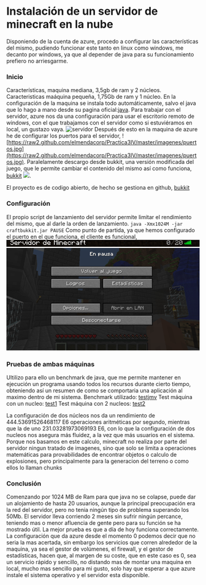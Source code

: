 # Instalación de un servidor de minecraft en la nube
Disponiendo de la cuenta de azure, procedo a configurar las características del mismo, pudiendo funcionar este tanto en linux como windows, me decanto por windows, ya que al depender de java para su funcionamiento prefiero no arriesgarme.
### Inicio
Características, maquina mediana, 3,5gb de ram y 2 núcleos.
Caracteristicas maáquina pequeña, 1,75Gb de ram y 1 núcleo.
En la configuración de la maquina se instala todo automáticamente, salvo el java que lo hago a mano desde su pagina oficial:[java](http://javadl.sun.com/webapps/download/AutoDL?BundleId=81821).
Para trabajar con el servidor, azure nos da una configuración para usar el escritorio remoto de windows, con el que trabajamos con el servidor como si estuviéramos en local, un gustazo vaya.
![servidor](http://raw2.github.com/elmendacorp/Practica3IV/master/imagenes/conectar.jpg)
Después de esto en la maquina de azure he de configurar los puertos para el servidor,
![https://raw2.github.com/elmendacorp/Practica3IV/master/imagenes/puertos.jpg](https://raw2.github.com/elmendacorp/Practica3IV/master/imagenes/puertos.jpg). Paralelamente descargo desde bukkit, una versión modificada del juego, que le permite cambiar el contenido del mismo así como funciona, [bukkit](http://wiki.bukkit.org/Setting_up_a_server)
![](http://raw2.github.com/elmendacorp/Practica3IV/master/imagenes/Captura1.jpg).

El proyecto es de codigo abierto, de hecho se gestiona en github,
[bukkit](https://github.com/Bukkit/Bukkit)
### Configuración
El propio script de lanzamiento del servidor permite limitar el rendimiento del mismo, que al darle la orden de lanzamiento.
`java -Xmx1024M -jar craftbukkit.jar
PAUSE`
Como punto de partida, ya que hemos configurado el puerto en el que funciona, el cliente es funcional,
![img](https://github.com/elmendacorp/Practica3IV/raw/master/imagenes/corre.PNG)
![juego](https://github.com/elmendacorp/Practica3IV/raw/master/imagenes/juego.PNG)
### Pruebas de ambas máquinas
Ultilizo para ello un benchmark de java, que me permite mantener en ejecución un programa usando todos los recursos durante cierto tiempo, obteniendo así un resumen de como se comportaria una aplicación al maximo dentro de mi sistema.
Benchmark utilizado:
[testjmv](http://sourceforge.net/projects/opt/)
Test máquina con un nucleo:
[test1](https://github.com/elmendacorp/Practica3IV/blob/master/test1)
Test máquina con 2 nucleos:
[test2](https://github.com/elmendacorp/Practica3IV/blob/master/test2.txt)

La configuración de dos núcleos nos da un rendimiento de 444.53691526468117 E6 operaciones aritméticas por segundo, mientras que la de uno 231.03281973069193 E6, con lo que la configuración de dos nucleos nos asegura más fluidez, a la vez que más usuarios en el sistema.
Porque nos basamos en este calculo, minecraft no realiza por parte del servidor ningun tratado de imagenes, sino que solo se limita a operaciones matemáticas para provabilidades de encontrar objetos o calculo de explosiones, pero principalmente para la generacion del terreno o como ellos lo llaman chunks
### Conclusión
Comenzando por 1024 MB de Ram para que java no se colapse, puede dar un alojamiento de hasta 20 usuarios, aunque la principal preocupación era la red del servidor, pero no tenia ningún tipo de problema superando los 50Mb.
El servidor lleva corriendo 2 meses sin sufrir ningún percance, teniendo mas o menor afluencia de gente pero para su función se ha mostrado útil. La mejor prueba es que a día de hoy funciona correctamente.
La configuración que da azure desde el momento 0 podemos decir que no seria la mas acertada, sin embargo los servicios que corren alrededor de la maquina, ya sea el gestor de volúmenes, el firewall, y el gestor de estadísticas, hacen que, al margen de su coste, que en este caso es 0, sea un servicio rápido y sencillo, no distando mas de montar una maquina en local, mucho mas sencillo para mi gusto, solo hay que esperar a que azure instale el sistema operativo y el servidor esta disponible.
